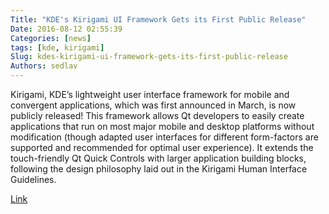 ```yaml
---
Title: "KDE's Kirigami UI Framework Gets its First Public Release"
Date: 2016-08-12 02:55:39
Categories: [news]
tags: [kde, kirigami]
Slug: kdes-kirigami-ui-framework-gets-its-first-public-release
Authors: sedlav
---
```


Kirigami, KDE’s lightweight user interface framework for mobile and convergent applications, which was first announced in March, is now publicly released! This framework allows Qt developers to easily create applications that run on most major mobile and desktop platforms without modification (though adapted user interfaces for different form-factors are supported and recommended for optimal user experience). It extends the touch-friendly Qt Quick Controls with larger application building blocks, following the design philosophy laid out in the Kirigami Human Interface Guidelines.

[Link](https://dot.kde.org/2016/08/10/kdes-kirigami-ui-framework-gets-its-first-public-release)
